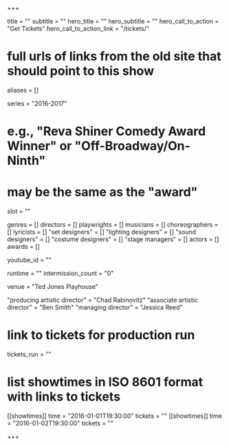 +++

title = ""
subtitle = ""
hero_title = ""
hero_subtitle = ""
hero_call_to_action = "Get Tickets"
hero_call_to_action_link = "/tickets/"

# full urls of links from the old site that should point to this show
aliases = []

series = "2016-2017"
# e.g., "Reva Shiner Comedy Award Winner" or "Off-Broadway/On-Ninth"
# may be the same as the "award"
slot = ""

genres = []
directors = []
playwrights = []
musicians = []
choreographers = []
lyricists = []
"set designers" = []
"lighting designers" = []
"sound designers" = []
"costume designers" = []
"stage managers" = []
actors = []
awards = []

youtube_id = ""

runtime = ""
intermission_count = "0"

venue = "Ted Jones Playhouse"

"producing artistic director" = "Chad Rabinovitz"
"associate artistic director" = "Ben Smith"
"managing director" = "Jessica Reed"

# link to tickets for production run
tickets_run = ""

# list showtimes in ISO 8601 format with links to tickets
[[showtimes]]
    time = "2016-01-01T19:30:00"
    tickets = ""
[[showtimes]]
    time = "2016-01-02T19:30:00"
    tickets = ""

+++
